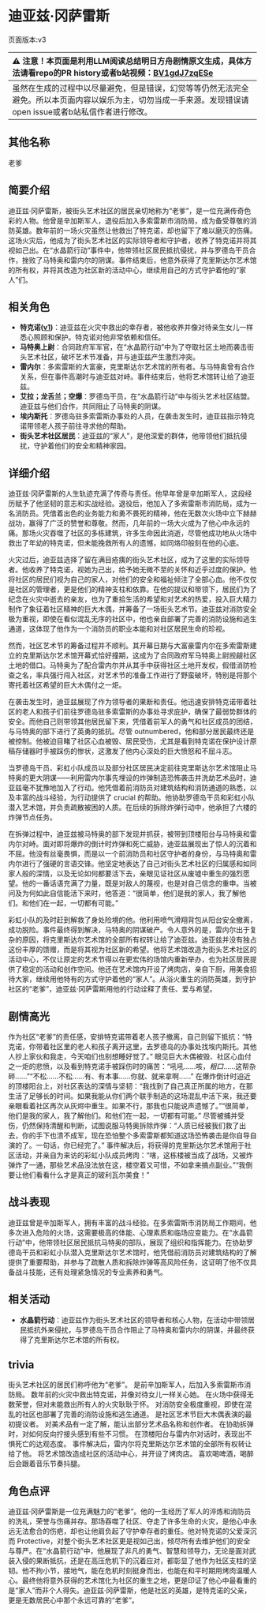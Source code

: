 # 迪亚兹·冈萨雷斯
页面版本:v3
 

| :warning: 注意！本页面是利用LLM阅读总结明日方舟剧情原文生成，具体方法请看repo的PR history或者b站视频：[BV1gdJ7zqESe](https://www.bilibili.com/video/BV1gdJ7zqESe/)         |
|:----------------------------|
| 虽然在生成的过程中以尽量避免，但是错误，幻觉等等仍然无法完全避免。所以本页面内容以娱乐为主，切勿当成一手来源。发现错误请open issue或者b站私信作者进行修改。|



## 其他名称
老爹
## 简要介绍
迪亚兹·冈萨雷斯，被街头艺术社区的居民亲切地称为“老爹”，是一位充满传奇色彩的人物。他曾是辛加斯军人，退役后加入多索雷斯市消防局，成为备受尊敬的消防英雄。数年前的一场火灾虽然让他救出了特克诺，却也留下了难以磨灭的伤痛。这场火灾后，他成为了街头艺术社区的实际领导者和守护者，收养了特克诺并将其视如己出。在“水晶箭行动”事件中，他带领社区居民抵抗侵扰，并与罗德岛干员合作，挫败了马特奥和雷内尔的阴谋。事件结束后，他意外获得了克里斯达尔艺术馆的所有权，并将其改造为社区新的活动中心，继续用自己的方式守护着他的“家人”们。
## 相关角色
-   **特克诺([v1](../chars/char_4164_tecno.md))**：迪亚兹在火灾中救出的幸存者，被他收养并像对待亲生女儿一样悉心照顾和保护。特克诺对他非常依赖和信任。
-   **马特奥上尉**：合同政府军军官，在“水晶箭行动”中为了夺取社区土地而袭击街头艺术社区，破坏艺术节准备，并与迪亚兹产生激烈冲突。
-   **雷内尔**：多索雷斯的大富豪，克里斯达尔艺术馆的所有者。与马特奥曾有合作关系，但在事件高潮时与迪亚兹对峙。事件结束后，他将艺术馆转让给了迪亚兹。
-   **艾拉；龙舌兰；空爆**：罗德岛干员，在“水晶箭行动”中与街头艺术社区结盟。迪亚兹与他们合作，共同阻止了马特奥的阴谋。
-   **埃内斯托**：罗德岛驻多索雷斯办事处的人员，在袭击发生时，迪亚兹指示特克诺带领老人孩子前往寻求他的帮助。
-   **街头艺术社区居民**：迪亚兹的“家人”，是他深爱的群体，他带领他们抵抗侵扰，守护着他们的安全和精神家园。
## 详细介绍
迪亚兹·冈萨雷斯的人生轨迹充满了传奇与责任。他早年曾是辛加斯军人，这段经历赋予了他坚韧的意志和实战经验。退役后，他加入了多索雷斯市消防局，成为一名消防员。凭借着出色的业务能力和勇不畏死的精神，他在无数次火场中立下赫赫战功，赢得了广泛的赞誉和尊敬。然而，几年前的一场大火成为了他心中永远的痛。那场火灾吞噬了社区的多栋建筑，许多生命因此消逝，尽管他成功地从火场中救出了年幼的特克诺，但未能挽救所有人的遗憾，如同烙印般刻在他的心底。

火灾过后，迪亚兹选择了留在满目疮痍的街头艺术社区，成为了这里的实际领导者。他收养了特克诺，视她为己出，给予她无微不至的关怀和近乎过度的保护。他将社区的居民们视为自己的家人，对他们的安全和福祉倾注了全部心血。他不仅仅是社区的管理者，更是他们的精神支柱和依靠。在他的提议和带领下，居民们为了纪念在火灾中逝去的亲友，也为了重拾生活的希望和对艺术的热爱，投入巨大精力制作了象征着社区精神的巨大木偶，并筹备了一场街头艺术节。迪亚兹对消防安全极为重视，即使在看似混乱无序的社区中，他也亲自部署了完善的消防设施和逃生通道，这体现了他作为一个消防员的职业本能和对社区居民生命的珍视。

然而，社区艺术节的筹备过程并不顺利。其开幕日期与大富豪雷内尔在多索雷斯建立的克里斯达尔艺术馆开幕式恰好撞期，这成为了合同政府军马特奥上尉觊觎社区土地的借口。马特奥为了配合雷内尔并从其手中获得社区土地开发权，假借消防检查之名，率兵强行闯入社区，对艺术节的准备工作进行了野蛮破坏，特别是将那个寄托着社区希望的巨大木偶付之一炬。

在袭击发生时，迪亚兹展现了作为领导者的果断和责任。他迅速安排特克诺带着社区的老人和孩子们前往罗德岛驻多索雷斯的办事处寻求庇护，确保了最弱势群体的安全。而他自己则带领其他居民留下来，凭借着前军人的勇气和社区成员的团结，与马特奥的部下进行了英勇的抵抗。尽管 outnumbered，他和部分居民最终还是被控制。他被迫目睹了社区心血被毁、居民受伤，尤其是看到特克诺在保护设计原稿存储器时手被踩伤的惨状，这激发了他内心深处的巨大愤怒和不屈斗志。

当罗德岛干员、彩虹小队成员以及部分社区居民决定前往克里斯达尔艺术馆阻止马特奥的更大阴谋——利用雷内尔事先埋设的炸弹制造恐怖袭击并洗劫艺术品时，迪亚兹毫不犹豫地加入了行动。他凭借着前消防员对建筑结构和消防通道的熟悉，以及丰富的战斗经验，为行动提供了 crucial 的帮助。他协助罗德岛干员和彩虹小队潜入艺术馆，并负责疏散被困的人质。在后续的拆除炸弹行动中，他承担了六楼的炸弹节点任务。

在拆弹过程中，迪亚兹被马特奥的部下发现并抓获，被带到顶楼阳台与马特奥和雷内尔对峙。面对即将爆炸的倒计时炸弹和死亡威胁，迪亚兹展现出了惊人的沉着和不屈。他没有丝毫畏惧，而是以一个前消防员和社区守护者的身份，与马特奥和雷内尔进行了强硬的言语交锋。他坚定地表达了自己对街头艺术社区的归属感和如同家人般的深情，以及无论如何都要活下去，亲眼见证社区从废墟中重生的强烈愿望。他的一番话语充满了力量，既是对敌人的蔑视，也是对自己信念的重申。当被问及为何如此自信能活下来时，他答道：“很简单，他们是我的家人，我了解他们。和他们在一起，一切都有可能。”

彩虹小队的及时赶到解救了身处险境的他。他利用喷气滑翔背包从阳台安全撤离，成功脱险。事件最终得到解决，马特奥的阴谋破产。令人意外的是，雷内尔出于复杂的原因，将克里斯达尔艺术馆的全部所有权转让给了迪亚兹。迪亚兹并没有独占这份丰厚的馈赠，而是将其视为社区新的希望。他将艺术馆改造为街头艺术社区的活动中心，不仅让原定的艺术节得以在更宏伟的场馆内重新举办，也为社区居民提供了稳定的活动和创作空间。他还在艺术馆内开设了烤肉店，亲自下厨，用美食招待大家，继续用他特有的方式守护着他的“家人”。从浴火重生的消防英雄，到守护社区的“老爹”，迪亚兹·冈萨雷斯用他的行动诠释了责任、爱与希望。
## 剧情高光
作为社区“老爹”的责任感，安排特克诺带着老人孩子撤离，自己则留下抵抗：“特克诺，你带着社区里的老人和孩子离开这里，去罗德岛的办事处找埃内斯托。其他人抄上家伙和我走，今天咱们也别想睡好觉了。”
眼见巨大木偶被毁、社区心血付之一炬的悲愤，以及看到特克诺手被踩伤时的痛苦：“吼吼......咳，*粗口*......这帮杂碎......”“不松......不松......有、有本事......你就、就来拿啊......”
在爆炸倒计时迫近的顶楼阳台上，对社区表达的深情与坚韧：“我找到了自己真正所属的地方，在那生活了足够长的时间。如果我能从你们两个联手制造的这场混乱中活下来，我还要亲眼看着社区再次从灰烬中重生。如果不行，那我也只能说声遗憾了。”“很简单，他们是我的家人，我了解他们。和他们在一起，一切都有可能。”
尽管被捕并受伤，仍然保持清醒和判断，试图说服马特奥拆除炸弹：“人质已经被我们救了出去，你的手下也溃不成军，现在恐怕整个多索雷斯都知道这场恐怖袭击是你自导自演的了。一句话，你已经完了。”
事件解决后，将获得的克里斯达尔艺术馆用于社区活动，并亲自为来访的彩虹小队成员烤肉：“嗐，这栋楼被当成了战场，又被炸弹炸了一通，那些艺术品没法放在这，楼空着又可惜，不如拿来搞点副业。”“我倒要让他们看看什么才是真正的玻利瓦尔美食！”
## 战斗表现
迪亚兹曾是辛加斯军人，拥有丰富的战斗经验。在多索雷斯市消防局工作期间，他多次进入危险的火场，这需要极高的体能、心理素质和临场应变能力。在“水晶箭行动”中，他带领社区居民抵抗马特奥的部队，展现了组织和指挥能力。在协助罗德岛干员和彩虹小队潜入克里斯达尔艺术馆时，他凭借前消防员对建筑结构的了解提供了重要帮助，并参与了疏散人质和拆除炸弹等高风险任务，这证明了他不仅具备战斗技能，还有处理紧急情况的专业素养和勇气。
## 相关活动
-   **水晶箭行动**：迪亚兹作为街头艺术社区的领导者和核心人物，在活动中带领居民抵抗外来侵扰，与罗德岛干员合作阻止了马特奥和雷内尔的阴谋，并最终获得了克里斯达尔艺术馆的所有权。
## trivia
街头艺术社区的居民们称呼他为“老爹”。
是前辛加斯军人，后加入多索雷斯市消防局。
数年前的火灾中救出特克诺，并像对待女儿一样关心她。
在火场中获得无数荣誉，但对未能救出所有人的火灾耿耿于怀。
对消防安全极度重视，即使在混乱的社区也部署了完善的消防设施和逃生通道。
是社区艺术节巨大木偶表演的最初提议者。
对美术品有一定了解，能认出部分艺术品名称和创作者。
在协助拆弹时，对如何反向拧接头感到有些不习惯。
在顶楼阳台与雷内尔对话时，表现出不惧死亡的达观态度。
事件解决后，雷内尔将克里斯达尔艺术馆的全部所有权转让给了他。
将艺术馆改造成社区的活动中心，并开设了烤肉店。
喜欢喝啤酒，喝醉后会跟着音乐节奏抖腿。
## 角色点评
迪亚兹·冈萨雷斯是一位充满魅力的“老爹”。他的一生经历了军人的淬炼和消防员的洗礼，荣誉与伤痛并存。那场吞噬了社区、夺走了许多生命的火灾，是他心中永远无法愈合的伤疤，却也让他肩负起了守护幸存者的重任。他对特克诺的父爱深沉而 Protective，对整个街头艺术社区更是视如己出，倾尽所有去维护他们的安全与尊严。在“水晶箭行动”中，他展现了非凡的勇气、智慧和领导力，无论是面对武装入侵的果断抵抗，还是在高压危机下的沉着应对，都彰显了他作为社区支柱的坚韧。他不拘小节，接地气，能在危机时刻挺身而出，也能在和平时期用烤肉温暖人心。最终他将意外获得的艺术馆化为社区的重生之地，更是印证了他心中最看重的是“家人”而非个人得失。迪亚兹·冈萨雷斯，他是社区的英雄，是特克诺的父亲，更是无数居民心中那个永远可靠的“老爹”。